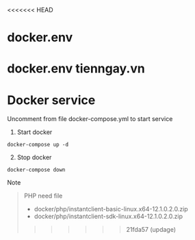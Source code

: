 <<<<<<< HEAD
# docker.env

docker.env tienngay.vn
=======
# Docker service

Uncomment from file docker-compose.yml to start service

1. Start docker
```
docker-compose up -d
```
2. Stop docker
```
docker-compose down
```

Note

> PHP need file 
> - docker/php/instantclient-basic-linux.x64-12.1.0.2.0.zip
> - docker/php/instantclient-sdk-linux.x64-12.1.0.2.0.zip
>>>>>>> 21fda57 (updage)
